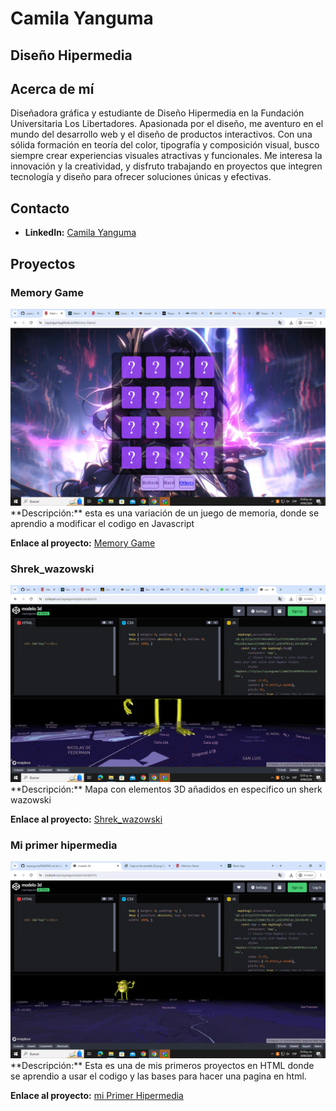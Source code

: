 # Camila Yanguma
## Diseño Hipermedia

## Acerca de mí
Diseñadora gráfica y estudiante de Diseño Hipermedia en la Fundación Universitaria Los Libertadores. Apasionada por el diseño, me aventuro en el mundo del desarrollo web y el diseño de productos interactivos. Con una sólida formación en teoría del color, tipografía y composición visual, busco siempre crear experiencias visuales atractivas y funcionales. Me interesa la innovación y la creatividad, y disfruto trabajando en proyectos que integren tecnología y diseño para ofrecer soluciones únicas y efectivas.

## Contacto
- **LinkedIn:** [Camila Yanguma](https://co.linkedin.com/in/camila-yanguma-3ab482230)


## Proyectos
### Memory Game
<img src="./img/Captura de pantalla (1).png"/>
**Descripción:**
esta es una variación de un juego de memoria, donde se aprendio a modificar el codigo en Javascript

**Enlace al proyecto:** [Memory Game](https://cayanguma.github.io/Memory-Game/)

### Shrek_wazowski 
<img src="./img/Captura de pantalla (2).png"/>
**Descripción:**
Mapa con elementos 3D añadidos en especifico un sherk wazowski


**Enlace al proyecto:** [Shrek_wazowski](https://codepen.io/cayanguma/pen/wvbzmYx)

### Mi primer  hipermedia
<img src="./img/Captura de pantalla (4).png"/>
**Descripción:**
Esta es una de mis primeros proyectos en HTML donde se aprendio a usar el codigo y las bases para hacer una pagina en html.

**Enlace al proyecto:** [mi Primer Hipermedia](https://cayanguma.github.io/mi-primer-hipermedia/)

